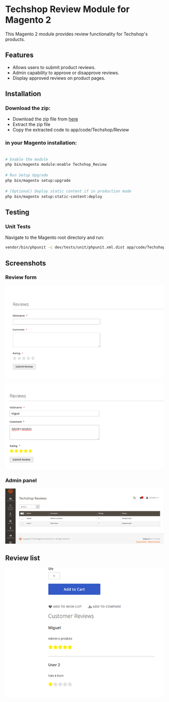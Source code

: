 # Techshop Review Module for Magento 2

This Magento 2 module provides review functionality for Techshop's products.

## Features

- Allows users to submit product reviews.
- Admin capability to approve or disapprove reviews.
- Display approved reviews on product pages.

## Installation

### Download the zip:

- Download the zip file from [here](https://github.com/miguelfep/tecshop-review/archive/refs/heads/master.zip)
- Extract the zip file
- Copy the extracted code to app/code/Techshop/Review

###  in your Magento installation:


```bash

# Enable the module
php bin/magento module:enable Techshop_Review

# Run Setup Upgrade
php bin/magento setup:upgrade

# (Optional) Deploy static content if in production mode
php bin/magento setup:static-content:deploy
```


## Testing
### Unit Tests
Navigate to the Magento root directory and run:
```bash
vendor/bin/phpunit -c dev/tests/unit/phpunit.xml.dist app/code/Techshop/Review/Test/Unit/
```

## Screenshots

### Review form
![formulario](app/code/Techshop/Review/screenshots/form1.png)

![formulario preenchido](app/code/Techshop/Review/screenshots/form2.png)

### Admin panel
![formulario](app/code/Techshop/Review/screenshots/admin1.png)

## Review list
![formulario](app/code/Techshop/Review/screenshots/reviewlist.png)
